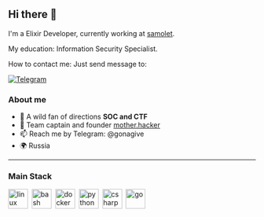 ## Hi there 👋
I'm a Elixir Developer, currently working at [samolet](https://samolet.ru/).

My education: Information Security Specialist.

How to contact me: Just send message to:

<div id="socials">
  <a href="telegram-url">
    <img src="https://img.shields.io/badge/Telegram-blue?style=for-the-badge&logo=telegram&logoColor=white" alt="Telegram" href="https://t.me/gonagive"/>
  </a>
</div>

### About me
- 🌱 A wild fan of directions **SOC and CTF**
- 📝 Team captain and founder [mother.hacker](https://ctftime.org/team/182012)
- 📫 Reach me by Telegram: @gonagive
- 🌍 Russia

---

### Main Stack

<img src="https://cdn.jsdelivr.net/gh/devicons/devicon/icons/linux/linux-original.svg" title="linux" width="40" height="40"/>&nbsp;
<img src="https://cdn.jsdelivr.net/gh/devicons/devicon/icons/bash/bash-original.svg" title="bash" width="40" height="40"/>&nbsp;
<img src="https://cdn.jsdelivr.net/gh/devicons/devicon/icons/docker/docker-original.svg" title="docker" width="40" height="40"/>&nbsp;
<img src="https://cdn.jsdelivr.net/gh/devicons/devicon/icons/python/python-original.svg" title="python" width="40" height="40"/>&nbsp;
<img src="https://cdn.jsdelivr.net/gh/devicons/devicon/icons/csharp/csharp-original.svg" title="csharp" width="40" height="40"/>&nbsp;
<img src="https://cdn.jsdelivr.net/gh/devicons/devicon/icons/go/go-original.svg" title="go" width="40" height="40"/>&nbsp;
